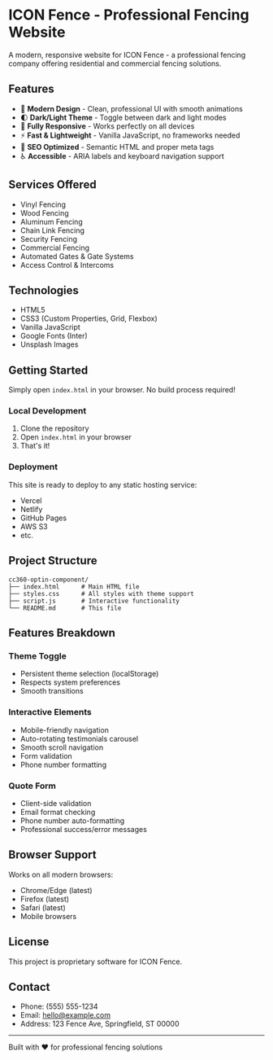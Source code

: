# ICON Fence - Professional Fencing Website

A modern, responsive website for ICON Fence - a professional fencing company offering residential and commercial fencing solutions.

## Features

- 🎨 **Modern Design** - Clean, professional UI with smooth animations
- 🌓 **Dark/Light Theme** - Toggle between dark and light modes
- 📱 **Fully Responsive** - Works perfectly on all devices
- ⚡ **Fast & Lightweight** - Vanilla JavaScript, no frameworks needed
- 🎯 **SEO Optimized** - Semantic HTML and proper meta tags
- ♿ **Accessible** - ARIA labels and keyboard navigation support

## Services Offered

- Vinyl Fencing
- Wood Fencing
- Aluminum Fencing
- Chain Link Fencing
- Security Fencing
- Commercial Fencing
- Automated Gates & Gate Systems
- Access Control & Intercoms

## Technologies

- HTML5
- CSS3 (Custom Properties, Grid, Flexbox)
- Vanilla JavaScript
- Google Fonts (Inter)
- Unsplash Images

## Getting Started

Simply open `index.html` in your browser. No build process required!

### Local Development

1. Clone the repository
2. Open `index.html` in your browser
3. That's it!

### Deployment

This site is ready to deploy to any static hosting service:
- Vercel
- Netlify
- GitHub Pages
- AWS S3
- etc.

## Project Structure

```
cc360-optin-component/
├── index.html      # Main HTML file
├── styles.css      # All styles with theme support
├── script.js       # Interactive functionality
└── README.md       # This file
```

## Features Breakdown

### Theme Toggle
- Persistent theme selection (localStorage)
- Respects system preferences
- Smooth transitions

### Interactive Elements
- Mobile-friendly navigation
- Auto-rotating testimonials carousel
- Smooth scroll navigation
- Form validation
- Phone number formatting

### Quote Form
- Client-side validation
- Email format checking
- Phone number auto-formatting
- Professional success/error messages

## Browser Support

Works on all modern browsers:
- Chrome/Edge (latest)
- Firefox (latest)
- Safari (latest)
- Mobile browsers

## License

This project is proprietary software for ICON Fence.

## Contact

- Phone: (555) 555-1234
- Email: hello@example.com
- Address: 123 Fence Ave, Springfield, ST 00000

---

Built with ❤️ for professional fencing solutions 